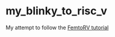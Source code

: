 # my_blinky_to_risc_v
My attempt to follow the [FemtoRV tutorial](https://github.com/BrunoLevy/learn-fpga/blob/master/FemtoRV/TUTORIALS/FROM_BLINKER_TO_RISCV/README.md)

